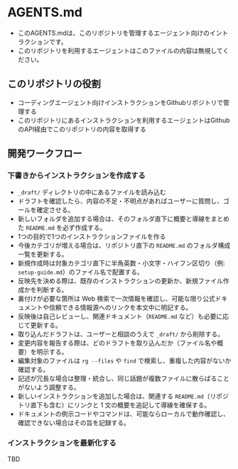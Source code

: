 # AGENTS.md

- このAGENTS.mdは、このリポジトリを管理するエージェント向けのイントラクションです。
- このリポジトリを利用するエージェントはこのファイルの内容は無視してください。

## このリポジトリの役割
- コーディングエージェント向けインストラクションをGithubリポジトリで管理する
- このリポジトリにあるインストラクションを利用するエージェントはGithubのAPI経由でこのリポジトリの内容を取得する

## 開発ワークフロー

### 下書きからインストラクションを作成する

- `_draft/` ディレクトリの中にあるファイルを読み込む
- ドラフトを確認したら、内容の不足・不明点があればユーザーに質問し、ゴールを確定させる。
- 新しいフォルダを追加する場合は、そのフォルダ直下に概要と導線をまとめた `README.md` を必ず作成する。
- 1つの目的で1つのインストラクションファイルを作る
- 今後カテゴリが増える場合は、リポジトリ直下の `README.md` のフォルダ構成一覧を更新する。
- 新規作成時は対象カテゴリ直下に半角英数・小文字・ハイフン区切り（例: `setup-guide.md`）のファイル名で配置する。
- 反映先を決める際は、既存のインストラクションの更新か、新規ファイル作成かを判断する。
- 裏付けが必要な箇所は Web 検索で一次情報を確認し、可能な限り公式ドキュメントや信頼できる情報源へのリンクを本文中に明記する。
- 反映後は自己レビューし、関連ドキュメント（`README.md` など）も必要に応じて更新する。
- 取り込んだドラフトは、ユーザーと相談のうえで `_draft/` から削除する。
- 変更内容を報告する際は、どのドラフトを取り込んだか（ファイル名や概要）を明示する。
- 編集対象のファイルは `rg --files` や `find` で検索し、重複した内容がないか確認する。
- 記述が冗長な場合は整理・統合し、同じ話題が複数ファイルに散らばることがないよう調整する。
- 新しいインストラクションを追加した場合は、関連する `README.md`（リポジトリ直下も含む）にリンクと 1 文の概要を追記して導線を確保する。
- ドキュメントの例示コードやコマンドは、可能ならローカルで動作確認し、確認できない場合はその旨を記録する。

### インストラクションを最新化する

TBD

